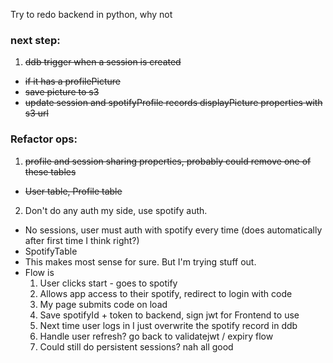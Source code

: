 Try to redo backend in python, why not

### next step:
1. ~~ddb trigger when a session is created~~
  - ~~if it has a profilePicture~~
  - ~~save picture to s3~~
  - ~~update session and spotifyProfile records displayPicture properties with s3 url~~

### Refactor ops:
1. ~~profile and session sharing properties, probably could remove one of these tables~~
  - ~~User table, Profile table~~
2. Don't do any auth my side, use spotify auth.
  - No sessions, user must auth with spotify every time (does automatically after first time I think right?)
  - SpotifyTable
  - This makes most sense for sure. But I'm trying stuff out.
  - Flow is
    1. User clicks start - goes to spotify
    2. Allows app access to their spotify, redirect to login with code
    3. My page submits code on load
    4. Save spotifyId + token to backend, sign jwt for Frontend to use
    5. Next time user logs in I just overwrite the spotify record in ddb
    6. Handle user refresh? go back to validatejwt / expiry flow
    7. Could still do persistent sessions? nah all good